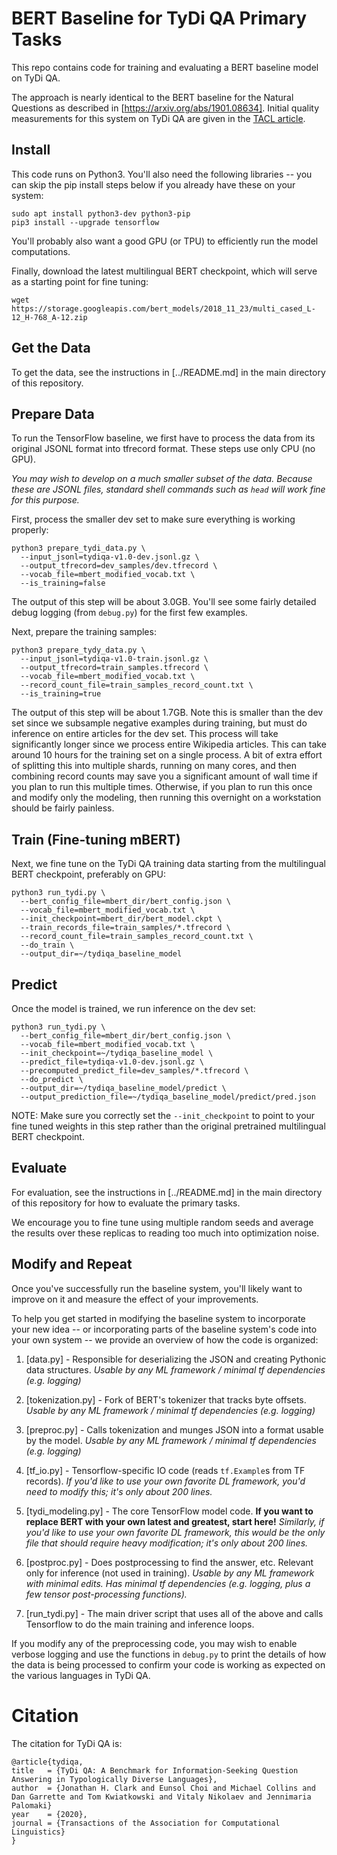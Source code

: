 # BERT Baseline for TyDi QA Primary Tasks

This repo contains code for training and evaluating a BERT baseline model on
TyDi QA.

The approach is nearly identical to the BERT baseline for the Natural Questions
as described in [https://arxiv.org/abs/1901.08634]. Initial quality measurements
for this system on TyDi QA are given in the
[TACL article](https://storage.cloud.google.com/tydiqa/tydiqa.pdf).

## Install

This code runs on Python3. You'll also need the following libraries -- you can
skip the pip install steps below if you already have these on your system:

```
sudo apt install python3-dev python3-pip
pip3 install --upgrade tensorflow
```

You'll probably also want a good GPU (or TPU) to efficiently run the model
computations.

Finally, download the latest multilingual BERT checkpoint, which will serve as a
starting point for fine tuning:

```
wget https://storage.googleapis.com/bert_models/2018_11_23/multi_cased_L-12_H-768_A-12.zip
```

## Get the Data

To get the data, see the instructions in [../README.md] in the main directory of
this repository.

## Prepare Data

To run the TensorFlow baseline, we first have to process the data from its
original JSONL format into tfrecord format. These steps use only CPU (no GPU).

*You may wish to develop on a much smaller subset of the data. Because these are
JSONL files, standard shell commands such as `head` will work fine for this
purpose.*

First, process the smaller dev set to make sure everything is working properly:

```
python3 prepare_tydi_data.py \
  --input_jsonl=tydiqa-v1.0-dev.jsonl.gz \
  --output_tfrecord=dev_samples/dev.tfrecord \
  --vocab_file=mbert_modified_vocab.txt \
  --is_training=false
```

The output of this step will be about 3.0GB. You'll see some fairly detailed
debug logging (from `debug.py`) for the first few examples.

Next, prepare the training samples:

```
python3 prepare_tydy_data.py \
  --input_jsonl=tydiqa-v1.0-train.jsonl.gz \
  --output_tfrecord=train_samples.tfrecord \
  --vocab_file=mbert_modified_vocab.txt \
  --record_count_file=train_samples_record_count.txt \
  --is_training=true
```

The output of this step will be about 1.7GB. Note this is smaller than the dev
set since we subsample negative examples during training, but must do inference
on entire articles for the dev set. This process will take significantly longer
since we process entire Wikipedia articles. This can take around 10 hours for
the training set on a single process. A bit of extra effort of splitting this
into multiple shards, running on many cores, and then combining record counts
may save you a significant amount of wall time if you plan to run this multiple
times. Otherwise, if you plan to run this once and modify only the modeling,
then running this overnight on a workstation should be fairly painless.

## Train (Fine-tuning mBERT)

Next, we fine tune on the TyDi QA training data starting from the multilingual
BERT checkpoint, preferably on GPU:

```
python3 run_tydi.py \
  --bert_config_file=mbert_dir/bert_config.json \
  --vocab_file=mbert_modified_vocab.txt \
  --init_checkpoint=mbert_dir/bert_model.ckpt \
  --train_records_file=train_samples/*.tfrecord \
  --record_count_file=train_samples_record_count.txt \
  --do_train \
  --output_dir=~/tydiqa_baseline_model
```

## Predict

Once the model is trained, we run inference on the dev set:

```
python3 run_tydi.py \
  --bert_config_file=mbert_dir/bert_config.json \
  --vocab_file=mbert_modified_vocab.txt \
  --init_checkpoint=~/tydiqa_baseline_model \
  --predict_file=tydiqa-v1.0-dev.jsonl.gz \
  --precomputed_predict_file=dev_samples/*.tfrecord \
  --do_predict \
  --output_dir=~/tydiqa_baseline_model/predict \
  --output_prediction_file=~/tydiqa_baseline_model/predict/pred.json
```

NOTE: Make sure you correctly set the `--init_checkpoint` to point to your fine
tuned weights in this step rather than the original pretrained multilingual BERT
checkpoint.

## Evaluate

For evaluation, see the instructions in [../README.md] in the main directory of
this repository for how to evaluate the primary tasks.

We encourage you to fine tune using multiple random seeds and average the
results over these replicas to reading too much into optimization noise.

## Modify and Repeat

Once you've successfully run the baseline system, you'll likely want to improve
on it and measure the effect of your improvements.

To help you get started in modifying the baseline system to incorporate your new
idea -- or incorporating parts of the baseline system's code into your own
system -- we provide an overview of how the code is organized:

1.  [data.py] - Responsible for deserializing the JSON and creating Pythonic
    data structures. *Usable by any ML framework / minimal tf dependencies (e.g.
    logging)*

2.  [tokenization.py] - Fork of BERT's tokenizer that tracks byte offsets.
    *Usable by any ML framework / minimal tf dependencies (e.g. logging)*

3.  [preproc.py] - Calls tokenization and munges JSON into a format usable by
    the model. *Usable by any ML framework / minimal tf dependencies (e.g.
    logging)*

4.  [tf_io.py] - Tensorflow-specific IO code (reads `tf.Example`s from TF
    records). *If you'd like to use your own favorite DL framework, you'd need
    to modify this; it's only about 200 lines.*

5.  [tydi_modeling.py] - The core TensorFlow model code. **If you want to
    replace BERT with your own latest and greatest, start here!** *Similarly, if
    you'd like to use your own favorite DL framework, this would be the only
    file that should require heavy modification; it's only about 200 lines.*

6.  [postproc.py] - Does postprocessing to find the answer, etc. Relevant only
    for inference (not used in training). *Usable by any ML framework with
    minimal edits. Has minimal tf dependencies (e.g. logging, plus a few tensor
    post-processing functions).*

7.  [run_tydi.py] - The main driver script that uses all of the above and calls
    Tensorflow to do the main training and inference loops.

If you modify any of the preprocessing code, you may wish to enable verbose
logging and use the functions in `debug.py` to print the details of how the data
is being processed to confirm your code is working as expected on the various
languages in TyDi QA.

# Citation

The citation for TyDi QA is:

```
@article{tydiqa,
title   = {TyDi QA: A Benchmark for Information-Seeking Question Answering in Typologically Diverse Languages},
author  = {Jonathan H. Clark and Eunsol Choi and Michael Collins and Dan Garrette and Tom Kwiatkowski and Vitaly Nikolaev and Jennimaria Palomaki}
year    = {2020},
journal = {Transactions of the Association for Computational Linguistics}
}
```
